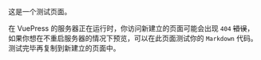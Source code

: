 这是一个测试页面。

在 VuePress 的服务器正在运行时，你访问新建立的页面可能会出现 `404` ~~错误~~，如果你想在不重启服务器的情况下预览，可以在此页面测试你的 `Markdown` 代码。测试完毕再复制到新建立的页面中。